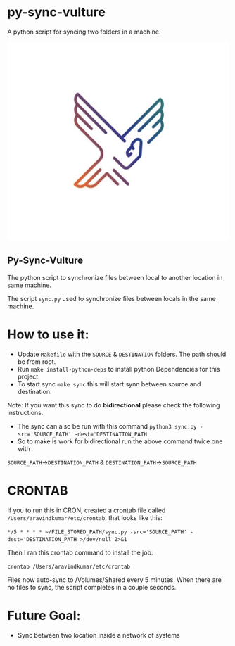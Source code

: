 # py-sync-vulture
A python script for syncing two folders in a machine.

![Py-Sync-Vulture](py-sync-vulture.png)

## Py-Sync-Vulture

The python script to synchronize files between local to another location in same machine.

The script `sync.py` used to synchronize files between locals in the same machine.

# How to use it:

- Update `Makefile` with the `SOURCE` & `DESTINATION` folders. The path should be from root.
- Run `make install-python-deps` to install python Dependencies for this project.
- To start sync `make sync` this will start synn between source and destination.

Note: If you want this sync to do **bidirectional** please check the following instructions.

- The sync can also be run with this command `python3 sync.py -src='SOURCE_PATH' -dest='DESTINATION_PATH`
- So to make is work for bidirectional run the above command twice one with 

`SOURCE_PATH`->`DESTINATION_PATH` 
& 
`DESTINATION_PATH`->`SOURCE_PATH`

# CRONTAB

If you to run this in CRON, created a crontab file called `/Users/aravindkumar/etc/crontab`, that looks like this:

`*/5 * * * * ~/FILE_STORED_PATH/sync.py -src='SOURCE_PATH' -dest='DESTINATION_PATH >/dev/null 2>&1`

Then I ran this crontab command to install the job:

`crontab /Users/aravindkumar/etc/crontab`

Files now auto-sync to /Volumes/Shared every 5 minutes. When there are no files to sync, the script completes in a couple seconds.

# Future Goal:

- Sync between two location inside a network of systems
